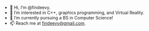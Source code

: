 - 👋 Hi, I’m @findeevy.
- 👀 I’m interested in C++, graphics programming, and Virtual Reality.
- 🌱 I’m currently pursuing a BS in Computer Science! 
- 📫 Reach me at findeevy@gmail.com.
